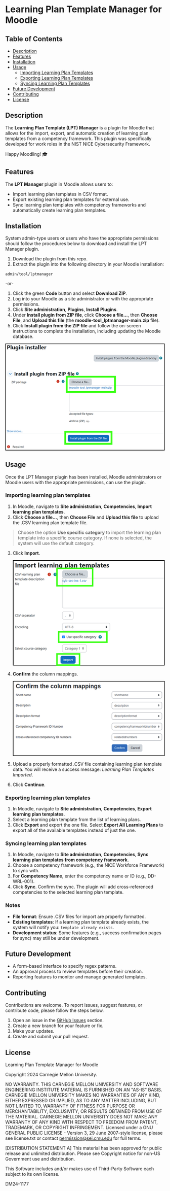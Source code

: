 # Learning Plan Template Manager for Moodle 

## Table of Contents

- [Description](#description)
- [Features](#features)
- [Installation](#installation)
- [Usage](#usage)
  - [Importing Learning Plan Templates](#importing-learning-plan-templates)
  - [Exporting Learning Plan Templates](#exporting-learning-plan-templates)
  - [Syncing Learning Plan Templates](#syncing-learning-plan-templates)
- [Future Development](#future-development)
- [Contributing](#contributing)
- [License](#license)

## Description

The **Learning Plan Template (LPT) Manager** is a plugin for Moodle that allows for the import, export, and automatic creation of learning plan templates from a competency framework. This plugin was specifically developed for work roles in the NIST NICE Cybersecurity Framework.

Happy Moodling! 🎓

## Features

The **LPT Manager** plugin in Moodle allows users to:

- Import learning plan templates in CSV format. 
- Export existing learning plan templates for external use.  
- Sync learning plan templates with competency frameworks and automatically create learning plan templates.  

## Installation

System admin-type users or users who have the appropriate permissions should follow the procedures below to download and install the LPT Manager plugin.

1. Download the plugin from this repo.
2. Extract the plugin into the following directory in your Moodle installation:

```
admin/tool/lptmanager
```

-or-

1. Click the green **Code** button and select **Download ZIP**.
2. Log into your Moodle as a site administrator or with the appropriate permissions.
3. Click **Site administration**, **Plugins**, **Install Plugins**.
4. Under **Install plugin from ZIP file**, click **Choose a file...**, then **Choose File**, and **Upload this file** (the **moodle-tool_lptmanager-main.zip** file).
5. Click **Install plugin from the ZIP file** and follow the on-screen instructions to complete the installation, including updating the Moodle database.

![](img/install-1.png)

## Usage

Once the LPT Manager plugin has been installed, Moodle administrators or Moodle users with the appropriate permissions, can use the plugin.

### Importing learning plan templates

1. In Moodle, navigate to **Site administration**, **Competencies**, **Import learning plan templates**.
2. Click **Choose a file...**, then **Choose File** and **Upload this file** to upload the .CSV learning plan template file.

>Choose the option **Use specific category** to import the learning plan template into a specific course category. If none is selected, the system will use the default category.

3. Click **Import**.

   ![](img/import-2.png)

4. **Confirm** the column mappings.

   ![](img/confirm-columns.png)

5. Upload a properly formatted .CSV file containing learning plan template data. You will receive a success message: *Learning Plan Templates Imported*. 
6. Click **Continue**. 

### Exporting learning plan templates

1. In Moodle, navigate to **Site administration**, **Competencies**, **Export learning plan templates**.
2. Select a learning plan template from the list of learning plans.
3. Click **Export** and export the one file. Select **Export All Learning Plans** to export all of the available templates instead of just the one.

### Syncing learning plan templates

1. In Moodle, navigate to **Site administration**, **Competencies**, **Sync learning plan templates from competency framework**.
2. Choose a competency framework (e.g., the NICE Workforce Framework) to sync with.
3. For **Competency Name**, enter the competency name or ID (e.g., DD-WRL-001).
4. Click **Sync**.  Confirm the sync. The plugin will add cross-referenced competencies to the selected learning plan template.

### Notes

- **File format**: Ensure .CSV files for import are properly formatted.
- **Existing templates**: If a learning plan template already exists, the system will notify you: `template already exists`.
- **Development status**: Some features (e.g., success confirmation pages for sync) may still be under development.

## Future Development

- A form-based interface to specify regex patterns.
- An approval process to review templates before their creation.
- Reporting features to monitor and manage generated templates.

## Contributing

Contributions are welcome. To report issues, suggest features, or contribute code, please follow the steps below.   

1. Open an issue in the [GitHub Issues](https://github.com/cmu-sei/moodle-tool_lptmanager/issues) section.
2. Create a new branch for your feature or fix.
3. Make your updates.
4. Create and submit your pull request.

## License

Learning Plan Template Manager for Moodle

Copyright 2024 Carnegie Mellon University.

NO WARRANTY. THIS CARNEGIE MELLON UNIVERSITY AND SOFTWARE ENGINEERING INSTITUTE MATERIAL IS FURNISHED ON AN "AS-IS" BASIS. CARNEGIE MELLON UNIVERSITY MAKES NO WARRANTIES OF ANY KIND, EITHER EXPRESSED OR IMPLIED, AS TO ANY MATTER INCLUDING, BUT NOT LIMITED TO, WARRANTY OF FITNESS FOR PURPOSE OR MERCHANTABILITY, EXCLUSIVITY, OR RESULTS OBTAINED FROM USE OF THE MATERIAL. CARNEGIE MELLON UNIVERSITY DOES NOT MAKE ANY WARRANTY OF ANY KIND WITH RESPECT TO FREEDOM FROM PATENT, TRADEMARK, OR COPYRIGHT INFRINGEMENT. Licensed under a GNU GENERAL PUBLIC LICENSE - Version 3, 29 June 2007-style license, please see license.txt or contact permission@sei.cmu.edu for full terms.

[DISTRIBUTION STATEMENT A] This material has been approved for public release and unlimited distribution. Please see Copyright notice for non-US Government use and distribution.

This Software includes and/or makes use of Third-Party Software each subject to its own license.

DM24-1177
